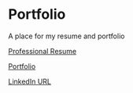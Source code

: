 # Portfolio
A place for my resume and portfolio

[Professional Resume](https://docs.google.com/document/d/1KXdsV7j2gH_Q9yVrYsUL2ys0NzFp3SiRXAPvjT1dirE/edit?usp=sharing)

[Portfolio](https://docs.google.com/document/d/1RL8wp8KhEAZh7XnumWnIeEMB4ZIrYFPR6Jwu4qERWNQ/edit?usp=sharing)

[LinkedIn URL](https://www.linkedin.com/in/roshanchittoorrahim/)
